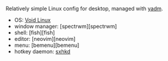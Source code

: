 Relatively simple Linux config for desktop, managed with [yadm](https://github.com/TheLocehiliosan/yadm).

- OS: [Void Linux][void]
- window manager: [spectrwm][spectrwm]
- shell: [fish][fish]
- editor: [neovim][neovim]
- menu: [bemenu][bemenu]
- hotkey daemon: [sxhkd][sxhkd]


[void]: https://voidlinux.org
[sxhkd]: /.config/sxhkd/sxhkdrc